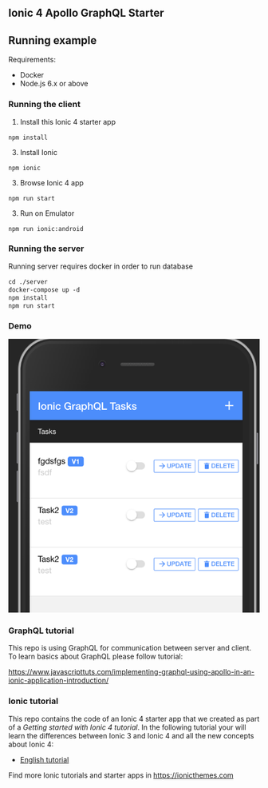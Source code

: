 ## Ionic 4 Apollo GraphQL Starter

## Running example

Requirements:

- Docker
- Node.js 6.x or above

### Running the client

1.  Install this Ionic 4 starter app
```
npm install
```
3. Install Ionic
```
npm ionic
```

3. Browse Ionic 4 app
```
npm run start
```

3. Run on Emulator
```
npm run ionic:android
```
### Running the server

Running server requires docker in order to run database

```
cd ./server
docker-compose up -d
npm install
npm run start
```

### Demo

![](./resources/screenshot.png)

### GraphQL tutorial

This repo is using GraphQL for communication between server and client.
To learn basics about GraphQL please follow tutorial:

https://www.javascripttuts.com/implementing-graphql-using-apollo-in-an-ionic-application-introduction/

### Ionic tutorial

This repo contains the code of an Ionic 4 starter app that we created as part of a *Getting started with Ionic 4 tutorial*. In the following tutorial your will learn the differences between Ionic 3 and Ionic 4 and all the new concepts about Ionic 4:

- [English tutorial](https://ionicthemes.com/tutorials/about/ionic-4-vs-ionic-3)

Find more Ionic tutorials and starter apps in https://ionicthemes.com
